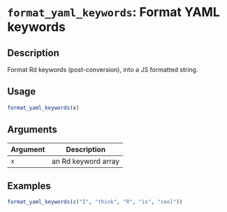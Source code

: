 # `format_yaml_keywords`: Format YAML keywords

## Description

Format Rd keywords (post-conversion), into a JS formatted string.

## Usage

```r
format_yaml_keywords(x)
```

## Arguments

| Argument | Description |
| -------- | ----------- |
| `x` | an Rd keyword array |

## Examples

```r
format_yaml_keywords(c("I", "think", "R", "is", "cool"))

```

